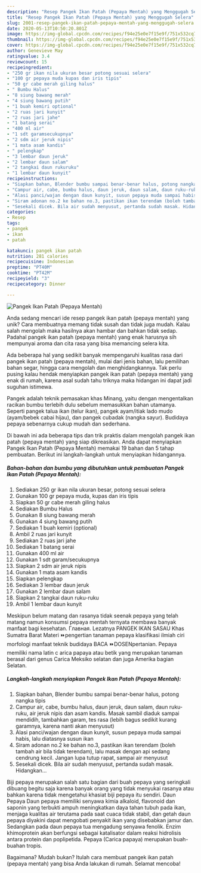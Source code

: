 ```yaml
---
description: "Resep Pangek Ikan Patah (Pepaya Mentah) yang Menggugah Selera"
title: "Resep Pangek Ikan Patah (Pepaya Mentah) yang Menggugah Selera"
slug: 2001-resep-pangek-ikan-patah-pepaya-mentah-yang-menggugah-selera
date: 2020-05-13T10:50:20.801Z
image: https://img-global.cpcdn.com/recipes/f94e25e0e7f15e9f/751x532cq70/pangek-ikan-patah-pepaya-mentah-foto-resep-utama.jpg
thumbnail: https://img-global.cpcdn.com/recipes/f94e25e0e7f15e9f/751x532cq70/pangek-ikan-patah-pepaya-mentah-foto-resep-utama.jpg
cover: https://img-global.cpcdn.com/recipes/f94e25e0e7f15e9f/751x532cq70/pangek-ikan-patah-pepaya-mentah-foto-resep-utama.jpg
author: Genevieve May
ratingvalue: 3.4
reviewcount: 15
recipeingredient:
- "250 gr ikan nila ukuran besar potong sesuai selera"
- "100 gr pepaya muda kupas dan iris tipis"
- "50 gr cabe merah giling halus"
- " Bumbu Halus"
- "8 siung bawang merah"
- "4 siung bawang putih"
- "1 buah kemiri optional"
- "2 ruas jari kunyit"
- "2 ruas jari jahe"
- "1 batang serai"
- "400 ml air"
- "1 sdt garamsecukupnya"
- "2 sdm air jeruk nipis"
- "1 mata asam kandis"
- " pelengkap"
- "3 lembar daun jeruk"
- "2 lembar daun salam"
- "2 tangkai daun rukuruku"
- "1 lembar daun kunyit"
recipeinstructions:
- "Siapkan bahan, Blender bumbu sampai benar-benar halus, potong nangka tipis"
- "Campur air, cabe, bumbu halus, daun jeruk, daun salam, daun ruku-ruku, air jeruk nipis dan asam kandis. Masak sambil diaduk sampai mendidih, tambahkan garam, tes rasa (lebih bagus sedikit kurang garamnya, karena nanti akan menyusut)"
- "Alasi panci/wajan dengan daun kunyit, susun pepaya muda sampai habis, lalu diatasnya susun ikan"
- "Siram adonan no.2 ke bahan no.3, pastikan ikan terendam (boleh tambah air bila tidak terendam), lalu masak dengan api sedang cendrung kecil. Jangan lupa tutup rapat, sampai air menyusut"
- "Sesekali dicek. Bila air sudah menyusut, pertanda sudah masak. Hidangkan..."
categories:
- Resep
tags:
- pangek
- ikan
- patah

katakunci: pangek ikan patah 
nutrition: 281 calories
recipecuisine: Indonesian
preptime: "PT40M"
cooktime: "PT42M"
recipeyield: "3"
recipecategory: Dinner

---
```



![Pangek Ikan Patah (Pepaya Mentah)](https://img-global.cpcdn.com/recipes/f94e25e0e7f15e9f/751x532cq70/pangek-ikan-patah-pepaya-mentah-foto-resep-utama.jpg)

Anda sedang mencari ide resep pangek ikan patah (pepaya mentah) yang unik? Cara membuatnya memang tidak susah dan tidak juga mudah. Kalau salah mengolah maka hasilnya akan hambar dan bahkan tidak sedap. Padahal pangek ikan patah (pepaya mentah) yang enak harusnya sih mempunyai aroma dan cita rasa yang bisa memancing selera kita.

Ada beberapa hal yang sedikit banyak mempengaruhi kualitas rasa dari pangek ikan patah (pepaya mentah), mulai dari jenis bahan, lalu pemilihan bahan segar, hingga cara mengolah dan menghidangkannya. Tak perlu pusing kalau hendak menyiapkan pangek ikan patah (pepaya mentah) yang enak di rumah, karena asal sudah tahu triknya maka hidangan ini dapat jadi suguhan istimewa.

Pangek adalah teknik pemasakan khas Minang, yaitu dengan mengentalkan racikan bumbu terlebih dulu sebelum memasukkan bahan utamanya. Seperti pangek talua ikan (telur ikan), pangek ayam/itiak lado mudo (ayam/bebek cabai hijau), dan pangek cubadak (nangka sayur). Budidaya pepaya sebenarnya cukup mudah dan sederhana.


Di bawah ini ada beberapa tips dan trik praktis dalam mengolah pangek ikan patah (pepaya mentah) yang siap dikreasikan. Anda dapat menyiapkan Pangek Ikan Patah (Pepaya Mentah) memakai 19 bahan dan 5 tahap pembuatan. Berikut ini langkah-langkah untuk menyiapkan hidangannya.

<!--inarticleads1-->

##### Bahan-bahan dan bumbu yang dibutuhkan untuk pembuatan Pangek Ikan Patah (Pepaya Mentah):

1. Sediakan 250 gr ikan nila ukuran besar, potong sesuai selera
1. Gunakan 100 gr pepaya muda, kupas dan iris tipis
1. Siapkan 50 gr cabe merah giling halus
1. Sediakan  Bumbu Halus
1. Gunakan 8 siung bawang merah
1. Gunakan 4 siung bawang putih
1. Sediakan 1 buah kemiri (optional)
1. Ambil 2 ruas jari kunyit
1. Sediakan 2 ruas jari jahe
1. Sediakan 1 batang serai
1. Gunakan 400 ml air
1. Gunakan 1 sdt garam/secukupnya
1. Siapkan 2 sdm air jeruk nipis
1. Gunakan 1 mata asam kandis
1. Siapkan  pelengkap
1. Sediakan 3 lembar daun jeruk
1. Gunakan 2 lembar daun salam
1. Siapkan 2 tangkai daun ruku-ruku
1. Ambil 1 lembar daun kunyit


Meskipun belum matang dan rasanya tidak seenak pepaya yang telah matang namun konsumsi pepaya mentah ternyata membawa banyak manfaat bagi kesehatan. Главная. Lezatnya PANGEK IKAN SASAU Khas Sumatra Barat Materi ⏩pengertian tanaman pepaya klasifikasi ilmiah ciri morfologi manfaat teknik budidaya BACA ⏩DOSENpertanian. Pepaya memiliki nama latin c arica papaya atau betik yang merupakan tanaman berasal dari genus Carica Meksiko selatan dan juga Amerika bagian Selatan. 

<!--inarticleads2-->

##### Langkah-langkah menyiapkan Pangek Ikan Patah (Pepaya Mentah):

1. Siapkan bahan, Blender bumbu sampai benar-benar halus, potong nangka tipis
1. Campur air, cabe, bumbu halus, daun jeruk, daun salam, daun ruku-ruku, air jeruk nipis dan asam kandis. Masak sambil diaduk sampai mendidih, tambahkan garam, tes rasa (lebih bagus sedikit kurang garamnya, karena nanti akan menyusut)
1. Alasi panci/wajan dengan daun kunyit, susun pepaya muda sampai habis, lalu diatasnya susun ikan
1. Siram adonan no.2 ke bahan no.3, pastikan ikan terendam (boleh tambah air bila tidak terendam), lalu masak dengan api sedang cendrung kecil. Jangan lupa tutup rapat, sampai air menyusut
1. Sesekali dicek. Bila air sudah menyusut, pertanda sudah masak. Hidangkan...


Biji pepaya merupakan salah satu bagian dari buah pepaya yang seringkali dibuang begitu saja karena banyak orang yang tidak menyukai rasanya atau bahkan karena tidak mengetahui khasiat biji pepaya itu sendiri. Daun Pepaya Daun pepaya memiliki senyawa kimia alkaloid, flavonoid dan saponin yang terbukti ampuh meningkatkan daya tahan tubuh pada ikan, menjaga kualitas air terutama pada saat cuaca tidak stabil, dan getah daun pepaya diyakini dapat mengobati penyakit ikan yang disebabkan jamur dan. Sedangkan pada daun pepaya tua mengadung senyawa fenolik. Enzim khimoprotein akan berfungsi sebagai katalisator dalam reaksi hidrolisis antara protein dan poplipetida. Pepaya (Carica papaya) merupakan buah-buahan tropis. 

Bagaimana? Mudah bukan? Itulah cara membuat pangek ikan patah (pepaya mentah) yang bisa Anda lakukan di rumah. Selamat mencoba!
